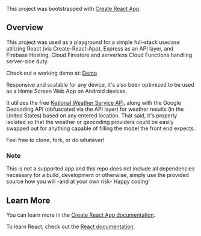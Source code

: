 This project was bootstrapped with [Create React App](https://github.com/facebook/create-react-app).

## Overview

This project was used as a playground for a simple full-stack usecase utilizing React (via Create-React-App), Express as an API layer, and Firebase Hosting, Cloud Firestore and serverless Cloud Functions handling server-side duty.

Check out a working demo at: [Demo](https://weather-app-38c57.firebaseapp.com/)

Responsive and scalable for any device, it's also been optimized to be used as a Home Screen Web App on Android devices.

It utilizes the free [National Weather Service API](https://www.weather.gov/documentation/services-web-api), along with the Google Geocoding API (obfuscated via the API layer) for weather results (in the United States) based on any entered location. That said, it's properly isolated so that the weather or geocoding providers could be easily swapped out for anything capable of filling the model the front end expects.

Feel free to clone, fork, or do whatever!

### Note

This is not a supported app and this repo does not include all dependencies necessary for a build, development or otherwise, simply use the provided source how you will -and at your own risk- Happy coding!

## Learn More

You can learn more in the [Create React App documentation](https://facebook.github.io/create-react-app/docs/getting-started).

To learn React, check out the [React documentation](https://reactjs.org/).
